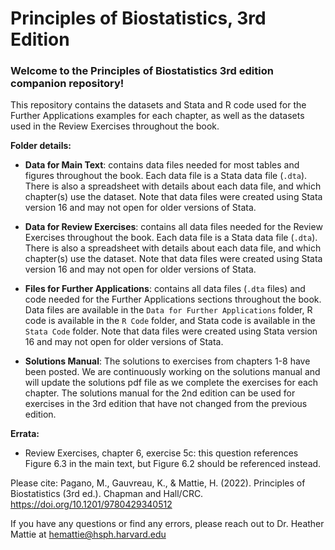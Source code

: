 # Principles of Biostatistics, 3rd Edition

### Welcome to the Principles of Biostatistics 3rd edition companion repository!

This repository contains the datasets and Stata and R code used for the Further Applications examples for each chapter, as well as the datasets used in the Review Exercises throughout the book.

**Folder details:**
* __Data for Main Text__: contains data files needed for most tables and figures throughout the book. Each data file is a Stata data file (`.dta`). There is also a spreadsheet with details about each data file, and which chapter(s) use the dataset. Note that data files were created using Stata version 16 and may not open for older versions of Stata.

* __Data for Review Exercises__: contains all data files needed for the Review Exercises throughout the book. Each data file is a Stata data file (`.dta`). There is also a spreadsheet with details about each data file, and which chapter(s) use the dataset. Note that data files were created using Stata version 16 and may not open for older versions of Stata.

* __Files for Further Applications__: contains all data files (`.dta` files) and code needed for the Further Applications sections throughout the book. Data files are available in the `Data for Further Applications` folder, R code is available in the `R Code` folder, and Stata code is available in the `Stata Code` folder. Note that data files were created using Stata version 16 and may not open for older versions of Stata.

* __Solutions Manual__: The solutions to exercises from chapters 1-8 have been posted. We are continuously working on the solutions manual and will update the solutions pdf file as we complete the exercises for each chapter. The solutions manual for the 2nd edition can be used for exercises in the 3rd edition that have not changed from the previous edition.

**Errata:**
* Review Exercises, chapter 6, exercise 5c: this question references Figure 6.3 in the main text, but Figure 6.2 should be referenced instead. 

Please cite: Pagano, M., Gauvreau, K., & Mattie, H. (2022). Principles of Biostatistics (3rd ed.). Chapman and Hall/CRC. https://doi.org/10.1201/9780429340512

If you have any questions or find any errors, please reach out to Dr. Heather Mattie at hemattie@hsph.harvard.edu
